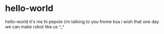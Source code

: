 # hello-world
hello-world it's me 
hi pepole i/m talking to you frome ksa 
i wish that one day we can make robot like us ^_^ 
